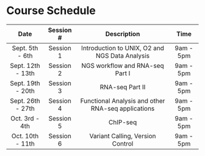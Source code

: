 # Course Schedule

| Date |  Session #  | Description | Time |
|:-----------------:|:---------:|:--------:|:--------:|
| Sept. 5th - 6th	  | Session 1 | Introduction to UNIX, O2 and NGS Data Analysis | 9am - 5pm |
| Sept. 12th - 13th | Session 2 | NGS workflow and RNA-seq Part I | 9am - 5pm |
| Sept. 19th - 20th | Session 3 | RNA-seq Part II	| 9am - 5pm |
| Sept. 26th - 27th | Session 4 | Functional Analysis and other RNA-seq applications| 9am - 5pm |
| Oct. 3rd - 4th	  | Session 5 | ChIP-seq | 9am - 5pm |
| Oct. 10th - 11th	| Session 6 | Variant Calling, Version Control | 9am - 5pm |
